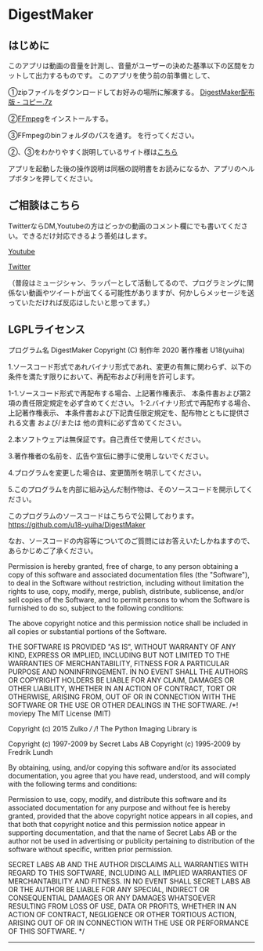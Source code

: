 # DigestMaker
## はじめに
このアプリは動画の音量を計測し、音量がユーザーの決めた基準以下の区間をカットして出力するものです。
このアプリを使う前の前準備として、

➀zipファイルをダウンロードしてお好みの場所に解凍する。
[DigestMaker配布版 - コピー.7z](https://github.com/u18-yuiha/DigestMaker/blob/master/DigestMaker%E9%85%8D%E5%B8%83%E7%89%88%20-%20%E3%82%B3%E3%83%94%E3%83%BC.7z)

②[FFmpeg](https://ffmpeg.org/)をインストールする。

③FFmpegのbinフォルダのパスを通す。
を行ってください。

②、③をわかりやすく説明しているサイト様は[こちら](https://fukatsu.tech/windows-ffmpeg)

アプリを起動した後の操作説明は同梱の説明書をお読みになるか、アプリのヘルプボタンを押してください。

## ご相談はこちら

TwitterならDM,Youtubeの方はどっかの動画のコメント欄にでも書いてください。できるだけ対応できるよう善処はします。

[Youtube](https://www.youtube.com/channel/UCW5Fwo4pXArwZMfDbTJLOoQ)

[Twitter](https://twitter.com/JAMPCUT)

（普段はミュージシャン、ラッパーとして活動してるので、プログラミングに関係ない動画やツイートが出てくる可能性がありますが、何かしらメッセージを送っていただければ反応はしたいと思ってます。）

LGPLライセンス
------
プログラム名
DigestMaker
Copyright (C) 制作年 2020 著作権者 U18(yuiha)

1.ソースコード形式であれバイナリ形式であれ、変更の有無に関わらず、以下の条件を満たす限りにおいて、再配布および利用を許可します。

1-1.ソースコード形式で再配布する場合、上記著作権表示、 本条件書および第2項の責任限定規定を必ず含めてください。
1-2.バイナリ形式で再配布する場合、上記著作権表示、 本条件書および下記責任限定規定を、配布物とともに提供される文書 および/または 他の資料に必ず含めてください。

2.本ソフトウェアは無保証です。自己責任で使用してください。

3.著作権者の名前を、広告や宣伝に勝手に使用しないでください。

4.プログラムを変更した場合は、変更箇所を明示してください。

5.このプログラムを内部に組み込んだ制作物は、そのソースコードを開示してください。

このプログラムのソースコードはこちらで公開しております。
https://github.com/u18-yuiha/DigestMaker

なお、ソースコードの内容等についてのご質問にはお答えいたしかねますので、あらかじめご了承ください。

Permission is hereby granted, free of charge, to any person obtaining
a copy of this software and associated documentation files (the
"Software"), to deal in the Software without restriction, including
without limitation the rights to use, copy, modify, merge, publish,
distribute, sublicense, and/or sell copies of the Software, and to
permit persons to whom the Software is furnished to do so, subject to
the following conditions:

The above copyright notice and this permission notice shall be
included in all copies or substantial portions of the Software.

THE SOFTWARE IS PROVIDED "AS IS", WITHOUT WARRANTY OF ANY KIND,
EXPRESS OR IMPLIED, INCLUDING BUT NOT LIMITED TO THE WARRANTIES OF
MERCHANTABILITY, FITNESS FOR A PARTICULAR PURPOSE AND
NONINFRINGEMENT. IN NO EVENT SHALL THE AUTHORS OR COPYRIGHT HOLDERS BE
LIABLE FOR ANY CLAIM, DAMAGES OR OTHER LIABILITY, WHETHER IN AN ACTION
OF CONTRACT, TORT OR OTHERWISE, ARISING FROM, OUT OF OR IN CONNECTION
WITH THE SOFTWARE OR THE USE OR OTHER DEALINGS IN THE SOFTWARE.
/*!
moviepy
The MIT License (MIT)

Copyright (c) 2015 Zulko
*/
/*!
The Python Imaging Library is

Copyright (c) 1997-2009 by Secret Labs AB
Copyright (c) 1995-2009 by Fredrik Lundh

By obtaining, using, and/or copying this software and/or its
associated documentation, you agree that you have read, understood,
and will comply with the following terms and conditions:

Permission to use, copy, modify, and distribute this software and its
associated documentation for any purpose and without fee is hereby
granted, provided that the above copyright notice appears in all
copies, and that both that copyright notice and this permission notice
appear in supporting documentation, and that the name of Secret Labs
AB or the author not be used in advertising or publicity pertaining to
distribution of the software without specific, written prior
permission.

SECRET LABS AB AND THE AUTHOR DISCLAIMS ALL WARRANTIES WITH REGARD TO
THIS SOFTWARE, INCLUDING ALL IMPLIED WARRANTIES OF MERCHANTABILITY AND
FITNESS.  IN NO EVENT SHALL SECRET LABS AB OR THE AUTHOR BE LIABLE FOR
ANY SPECIAL, INDIRECT OR CONSEQUENTIAL DAMAGES OR ANY DAMAGES
WHATSOEVER RESULTING FROM LOSS OF USE, DATA OR PROFITS, WHETHER IN AN
ACTION OF CONTRACT, NEGLIGENCE OR OTHER TORTIOUS ACTION, ARISING OUT
OF OR IN CONNECTION WITH THE USE OR PERFORMANCE OF THIS SOFTWARE.
*/


-------
